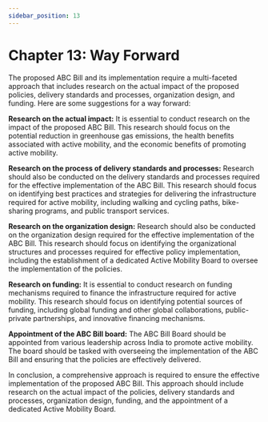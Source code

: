 ```yaml
---
sidebar_position: 13
---
```

 
# Chapter 13: Way Forward


The proposed ABC Bill and its implementation require a multi-faceted approach that includes research on the actual impact of the proposed policies, delivery standards and processes, organization design, and funding. Here are some suggestions for a way forward:

**Research on the actual impact:** It is essential to conduct research on the impact of the proposed ABC Bill. This research should focus on the potential reduction in greenhouse gas emissions, the health benefits associated with active mobility, and the economic benefits of promoting active mobility.

**Research on the process of delivery standards and processes:** Research should also be conducted on the delivery standards and processes required for the effective implementation of the ABC Bill. This research should focus on identifying best practices and strategies for delivering the infrastructure required for active mobility, including walking and cycling paths, bike-sharing programs, and public transport services.

**Research on the organization design:** Research should also be conducted on the organization design required for the effective implementation of the ABC Bill. This research should focus on identifying the organizational structures and processes required for effective policy implementation, including the establishment of a dedicated Active Mobility Board to oversee the implementation of the policies.

**Research on funding:** It is essential to conduct research on funding mechanisms required to finance the infrastructure required for active mobility. This research should focus on identifying potential sources of funding, including global funding and other global collaborations, public-private partnerships, and innovative financing mechanisms.

**Appointment of the ABC Bill board:** The ABC Bill Board should be appointed from various leadership across India to promote active mobility. The board should be tasked with overseeing the implementation of the ABC Bill and ensuring that the policies are effectively delivered.

In conclusion, a comprehensive approach is required to ensure the effective implementation of the proposed ABC Bill. This approach should include research on the actual impact of the policies, delivery standards and processes, organization design, funding, and the appointment of a dedicated Active Mobility Board.



